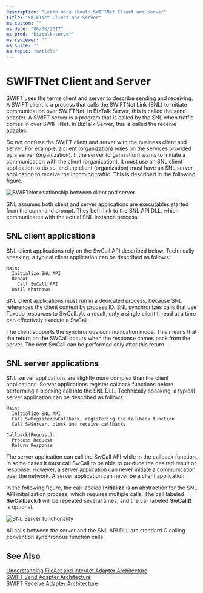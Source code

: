 ```yaml
---
description: "Learn more about: SWIFTNet Client and Server"
title: "SWIFTNet Client and Server"
ms.custom: ""
ms.date: "06/08/2017"
ms.prod: "biztalk-server"
ms.reviewer: ""
ms.suite: ""
ms.topic: "article"
---
```

# SWIFTNet Client and Server
SWIFT uses the terms client and server to describe sending and receiving. A SWIFT client is a process that calls the SWIFTNet Link (SNL) to initiate communication over SWIFTNet. In BizTalk Server, this is called the send adapter. A SWIFT server is a program that is called by the SNL when traffic comes in over SWIFTNet. In BizTalk Server, this is called the receive adapter.  
  
 Do not confuse the SWIFT client and server with the business client and server. For example, a client (organization) relies on the services provided by a server (organization). If the server (organization) wants to initiate a communication with the client (organization), it must use an SNL client application to do so, and the client (organization) must have an SNL server application to receive the incoming traffic. This is described in the following figure.  
  
 ![SWIFTNet relationship between client and server](../../adapters-and-accelerators/fileact-interact/media/7ad5d877-19d4-431f-9358-d5ae278cf945.gif "7ad5d877-19d4-431f-9358-d5ae278cf945")  
  
 SNL assumes both client and server applications are executables started from the command prompt. They both link to the SNL API DLL, which communicates with the actual SNL instance process.  
  
## SNL client applications  
 SNL client applications rely on the SwCall API described below. Technically speaking, a typical client application can be described as follows:  
  
```  
Main:  
  Initialize SNL API  
  Repeat  
    Call SwCall API  
  Until shutdown  
```  
  
 SNL client applications must run in a dedicated process, because SNL references the client context by process ID. SNL synchronizes calls that use Tuxedo resources to SwCall. As a result, only a single client thread at a time can effectively execute a SwCall.  
  
 The client supports the synchronous communication mode. This means that the return on the SWCall occurs when the response comes back from the server. The next SwCall can be performed only after this return.  
  
## SNL server applications  
 SNL server applications are slightly more complex than the client applications. Server applications register callback functions before performing a blocking call into the SNL DLL. Technically speaking, a typical server application can be described as follows:  
  
```  
Main:  
  Initialize SNL API  
  Call SwRegisterSwCallback, registering the Callback function  
  Call SwServer, block and receive callbacks  
  
Callback(Request):  
  Process Request  
  Return Response  
```  
  
 The server application can call the SwCall API while in the callback function. In some cases it must call SwCall to be able to produce the desired result or response. However, a server application can never initiate a communication over the network. A server application can never be a client application.  
  
 In the following figure, the call labeled **Initialize** is an abstraction for the SNL API initialization process, which requires multiple calls. The call labeled **SwCallback()** will be repeated several times, and the call labeled **SwCall()** is optional.  
  
 ![SNL Server functionality](../../adapters-and-accelerators/fileact-interact/media/42395775-cdbc-4e36-8b36-566caefa2aaf.gif "42395775-cdbc-4e36-8b36-566caefa2aaf")  
  
 All calls between the server and the SNL API DLL are standard C calling convention synchronous function calls.  
  
## See Also  
 [Understanding FileAct and InterAct Adapter Architecture](../../adapters-and-accelerators/fileact-interact/understanding-fileact-and-interact-adapter-architecture.md)   
 [SWIFT Send Adapter Architecture](../../adapters-and-accelerators/fileact-interact/swift-send-adapter-architecture.md)   
 [SWIFT Receive Adapter Architecture](../../adapters-and-accelerators/fileact-interact/swift-receive-adapter-architecture.md)
